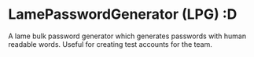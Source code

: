 # LamePasswordGenerator (LPG) :D
A lame bulk password generator which generates passwords with human readable words. Useful for creating test accounts for the team.
